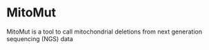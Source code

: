 # MitoMut
MitoMut is a tool to call mitochondrial deletions from next generation sequencing (NGS) data 
